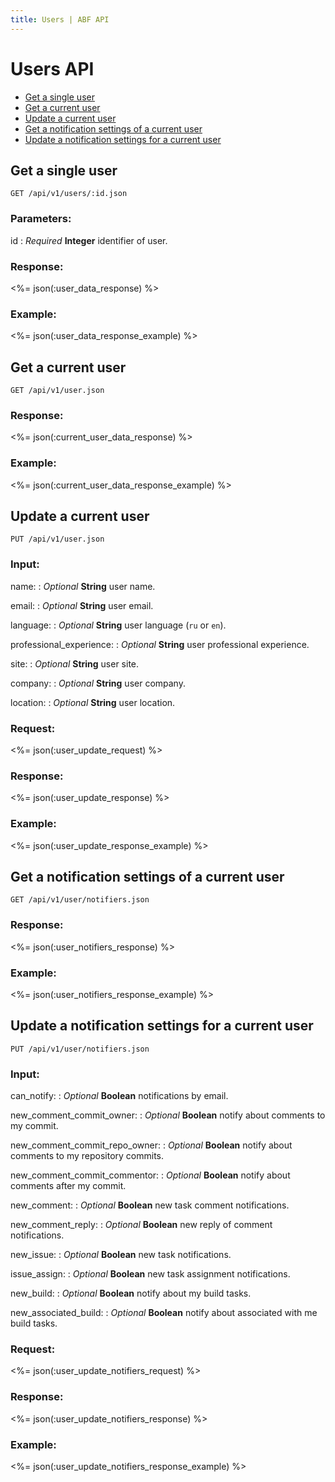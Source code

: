 ```yaml
---
title: Users | ABF API
---
```


# Users API

* <a href="#get-a-single-user">Get a single user</a>
* <a href="#get-a-current-user">Get a current user</a>
* <a href="#update-a-current-user">Update a current user</a>
* <a href="#get-a-notification-settings-of-a-current-user">Get a notification settings of a current user</a>
* <a href="#update-a-notification-settings-for-a-current-user">Update a notification settings for a current user</a>

## Get a single user

    GET /api/v1/users/:id.json

### Parameters:

id
: _Required_ **Integer** identifier of user.

### Response:

<%= json(:user_data_response) %>

### Example:

<%= json(:user_data_response_example) %>

## Get a current user

    GET /api/v1/user.json

### Response:

<%= json(:current_user_data_response) %>

### Example:

<%= json(:current_user_data_response_example) %>

## Update a current user

    PUT /api/v1/user.json

### Input:

name:
: _Optional_ **String** user name.

email:
: _Optional_ **String** user email.

language:
: _Optional_ **String** user language (`ru` or `en`).

professional_experience:
: _Optional_ **String** user professional experience.

site:
: _Optional_ **String** user site.

company:
: _Optional_ **String** user company.

location:
: _Optional_ **String** user location.

### Request:

<%= json(:user_update_request) %>

### Response:

<%= json(:user_update_response) %>

### Example:

<%= json(:user_update_response_example) %>

## Get a notification settings of a current user

    GET /api/v1/user/notifiers.json

### Response:

<%= json(:user_notifiers_response) %>

### Example:

<%= json(:user_notifiers_response_example) %>

## Update a notification settings for a current user

    PUT /api/v1/user/notifiers.json

### Input:

can_notify:
: _Optional_ **Boolean** notifications by email.

new_comment_commit_owner:
: _Optional_ **Boolean** notify about comments to my commit.

new_comment_commit_repo_owner:
: _Optional_ **Boolean** notify about comments to my repository commits.

new_comment_commit_commentor:
: _Optional_ **Boolean** notify about comments after my commit.

new_comment:
: _Optional_ **Boolean** new task comment notifications.

new_comment_reply:
: _Optional_ **Boolean** new reply of comment notifications.

new_issue:
: _Optional_ **Boolean** new task notifications.

issue_assign:
: _Optional_ **Boolean** new task assignment notifications.

new_build:
: _Optional_ **Boolean** notify about my build tasks.

new_associated_build:
: _Optional_ **Boolean** notify about associated with me build tasks.

### Request:

<%= json(:user_update_notifiers_request) %>

### Response:

<%= json(:user_update_notifiers_response) %>

### Example:

<%= json(:user_update_notifiers_response_example) %>
